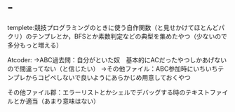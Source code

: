 # -
templete:競技プログラミングのときに使う自作関数（と見せかけてほとんどパクリ）のテンプレとか，BFSとか素数判定などの典型を集めたやつ（少ないので多分もっと増える）

Atcoder:
->ABC過去問：自分がといた奴　基本的にACだったやつしかあげないので間違ってない（と信じたい）
->その他ファイル：ABC参加時にいちいちテンプレからコピペしないで良いようにあらかじめ用意しておくやつ

その他ファイル郡：エラーリストとかシェルでデバッグする時のテキストファイルとか適当（あまり意味はない）
